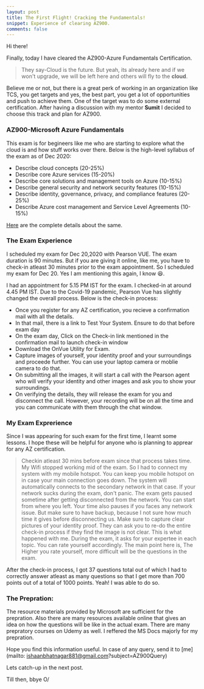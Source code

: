 ```yaml
---
layout: post
title: The First Flight! Cracking the Fundamentals!
snippet: Experience of clearing AZ900.
comments: false
---
```


Hi there!

<p>Finally, today I have cleared the AZ900-Azure Fundamentals Certification.</p>

>They say-Cloud is the future. But yeah, its already here and if we won't upgrade, we will be left here and others will fly to the <strong>cloud</strong>.

<p>Believe me or not, but there is a great perk of working in an organization like TCS, you get targets and yes, the best part, you get a lot of opportunities and push to achieve them. One of the target was to do some external certification. After having a discussion with my mentor <strong>Sumit</strong> I decided to choose this track and plan for AZ900.</p>

### AZ900-Microsoft Azure Fundamentals

<p>This exam is for begineers like me who are starting to explore what the cloud is and how stuff works over there. Below is the high-level syllabus of the exam as of Dec 2020:
<ul>
<li>Describe cloud concepts (20-25%)</li>
<li>Describe core Azure services (15-20%)</li>
<li>Describe core solutions and management tools on Azure (10-15%)</li>
<li>Describe general security and network security features (10-15%)</li>
<li>Describe identity, governance, privacy, and compliance features (20-25%)</li>
<li>Describe Azure cost management and Service Level Agreements (10-15%)</li>
</ul>
</p>

[Here](https://docs.microsoft.com/en-us/learn/certifications/exams/az-900) are the complete details about the same.

### The Exam Experience

<p>I scheduled my exam for Dec 20,2020 with Pearson VUE. The exam duration is 90 minutes. But if you are giving it online, like me, you have to check-in atleast 30 minutes prior to the exam appointment. So I scheduled my exam for Dec 20. Yes I am mentioning this again, I know 😆.

I had an appointment for 5.15 PM IST for the exam. I checked-in at around 4.45 PM IST. Due to the Covid-19 pandemic, Pearson Vue has slightly changed the overall process. Below is the check-in process:
<ul>
<li>Once you register for any AZ certification, you recieve a confirmation mail with all the details.</li>
<li>In that mail, there is a link to Test Your System. Ensure to do that before exam day</li>
<li>On the exam day, Click on the Check-in link mentioned in the confirmation mail to launch check-in window</li>
<li>Download the OnVue Utility for Exam.</li>
<li>Capture images of yourself, your identity proof and your surroundings and proceede further. You can use your laptop camera or moblie camera to do that.</li>
<li>On submitting all the images, it will start a call with the Pearson agent who will verify your identity and other images and ask you to show your surroundings.</li>
<li>On verifying the details, they will release the exam for you and disconnect the call. However, your recording will be on all the time and you can communicate with them through the chat window.</li>
</ul>
</p>

### My Exam Exprerience
<p>Since I was appearing for such exam for the first time, I learnt some lessons. I hope these will be helpful for anyone who is planning to apprear for any AZ certification.
</p>

> Checkin atleast 30 mins before exam since that process takes time.
> My Wifi stopped working mid of the exam. So I had to connect my system with my mobile hotspot. You can keep you mobile hotspot on in case your main connection goes down. The system will automatically connects to the secondary network in that case.
> If your network sucks during the exam, don't panic. The exam gets paused sometime after getting disconnected from the network. You can start from where you left. Your time also pauses if you faces any network issue. But make sure to have backup, because I not sure how much time it gives before disconnecting us.
> Make sure to capture clear pictures of your identity proof. They can ask you to re-do the entire check-in process if they find the image is not clear. This is what happened with me.
> During the exam, it asks for your expertee in each topic. You can rate yourself accordingly. The main point here is, The Higher you rate yourself, more difficult will be the questions in the exam.

<p>After the check-in process, I got 37 questions total out of which I had to correctly answer atleast as many questions so that I get more than 700 points out of a total of 1000 points. Yeah! I was able to do so.  </p>

### The Prepration:

<p>The resource materials provided by Microsoft are sufficient for the prepration. Also there are many resources available online that gives an idea on how the questions will be like in the actual exam. There are many prepratory courses on Udemy as well. I reffered the MS Docs majorly for my prepration.</p>

Hope you find this information useful.
In case of any query, send it to [me](mailto: ishaanbhatnagar881@gmail.com?subject=AZ900Query)

Lets catch-up in the next post.

Till then, bbye O/
